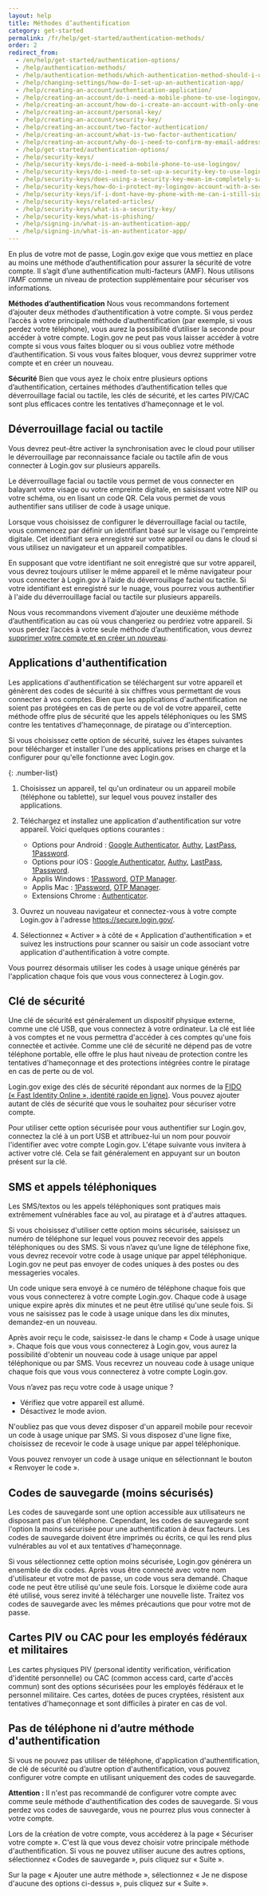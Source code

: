 ```yaml
---
layout: help
title: Méthodes d’authentification
category: get-started
permalink: /fr/help/get-started/authentication-methods/
order: 2
redirect_from:
  - /en/help/get-started/authentication-options/
  - /help/authentication-methods/
  - /help/authentication-methods/which-authentication-method-should-i-use/
  - /help/changing-settings/how-do-I-set-up-an-authentication-app/
  - /help/creating-an-account/authentication-application/
  - /help/creating-an-account/do-i-need-a-mobile-phone-to-use-logingov/
  - /help/creating-an-account/how-do-i-create-an-account-with-only-one-two-factor-authenticator/
  - /help/creating-an-account/personal-key/
  - /help/creating-an-account/security-key/
  - /help/creating-an-account/two-factor-authentication/
  - /help/creating-an-account/what-is-two-factor-authentication/
  - /help/creating-an-account/why-do-i-need-to-confirm-my-email-address-and-my-phone-number/
  - /help/get-started/authentication-options/
  - /help/security-keys/
  - /help/security-keys/do-i-need-a-mobile-phone-to-use-logingov/
  - /help/security-keys/do-i-need-to-set-up-a-security-key-to-use-logingov/
  - /help/security-keys/does-using-a-security-key-mean-im-completely-safe-from-phishing/
  - /help/security-keys/how-do-i-protect-my-logingov-account-with-a-security-key/
  - /help/security-keys/if-i-dont-have-my-phone-with-me-can-i-still-sign-in/
  - /help/security-keys/related-articles/
  - /help/security-keys/what-is-a-security-key/
  - /help/security-keys/what-is-phishing/
  - /help/signing-in/what-is-an-authentication-app/
  - /help/signing-in/what-is-an-authenticator-app/
---
```

En plus de votre mot de passe, Login.gov exige que vous mettiez en place au moins une méthode d’authentification pour assurer la sécurité de votre compte. Il s’agit d’une authentification multi-facteurs (AMF). Nous utilisons l’AMF comme un niveau de protection supplémentaire pour sécuriser vos informations.

**Méthodes d’authentification**
Nous vous recommandons fortement d’ajouter deux méthodes d’authentification à votre compte. Si vous perdez l’accès à votre principale méthode d’authentification (par exemple, si vous perdez votre téléphone), vous aurez la possibilité d’utiliser la seconde pour accéder à votre compte. Login.gov ne peut pas vous laisser accéder à votre compte si vous vous faites bloquer ou si vous oubliez votre méthode d’authentification. Si vous vous faites bloquer, vous devrez supprimer votre compte et en créer un nouveau.

**Sécurité**
Bien que vous ayez le choix entre plusieurs options d’authentification, certaines méthodes d’authentification telles que déverrouillage facial ou tactile, les clés de sécurité, et les cartes PIV/CAC sont plus efficaces contre les tentatives d’hameçonnage et le vol.

## Déverrouillage facial ou tactile

<div class="usa-alert usa-alert--info margin-bottom-4" role="status">
  <div class="usa-alert__body">
    <p class="usa-alert__text">Vous devrez peut-être activer la synchronisation avec le cloud pour utiliser le déverrouillage par reconnaissance faciale ou tactile afin de vous connecter à Login.gov sur plusieurs appareils.</p>
  </div>
</div>

Le déverrouillage facial ou tactile vous permet de vous connecter en balayant votre visage ou votre empreinte digitale, en saisissant votre NIP ou votre schéma, ou en lisant un code QR. Cela vous permet de vous authentifier sans utiliser de code à usage unique.

Lorsque vous choisissez de configurer le déverrouillage facial ou tactile, vous commencez par définir un identifiant basé sur le visage ou l'empreinte digitale. Cet identifiant sera enregistré sur votre appareil ou dans le cloud si vous utilisez un navigateur et un appareil compatibles.

En supposant que votre identifiant ne soit enregistré que sur votre appareil, vous devrez toujours utiliser le même appareil et le même navigateur pour vous connecter à Login.gov à l’aide du déverrouillage facial ou tactile. Si votre identifiant est enregistré sur le nuage, vous pourrez vous authentifier à l'aide du déverrouillage facial ou tactile sur plusieurs appareils.

Nous vous recommandons vivement d’ajouter une deuxième méthode d’authentification au cas où vous changeriez ou perdriez votre appareil. Si vous perdez l’accès à votre seule méthode d’authentification, vous devrez [supprimer votre compte et en créer un nouveau](/help/manage-your-account/delete-your-account/).

## Applications d'authentification

Les applications d'authentification se téléchargent sur votre appareil et génèrent des codes de sécurité à six chiffres vous permettant de vous connecter à vos comptes. Bien que les applications d'authentification ne soient pas protégées en cas de perte ou de vol de votre appareil, cette méthode offre plus de sécurité que les appels téléphoniques ou les SMS contre les tentatives d'hameçonnage, de piratage ou d'interception.

Si vous choisissez cette option de sécurité, suivez les étapes suivantes pour télécharger et installer l'une des applications prises en charge et la configurer pour qu'elle fonctionne avec Login.gov.

{: .number-list}

1. Choisissez un appareil, tel qu'un ordinateur ou un appareil mobile (téléphone ou tablette), sur lequel vous pouvez installer des applications.
2. Téléchargez et installez une application d'authentification sur votre appareil. Voici quelques options courantes :

   * Options pour Android : [Google Authenticator](https://play.google.com/store/apps/details?id=com.google.android.apps.authenticator2&hl=en), [Authy](https://authy.com/), [LastPass](https://lastpass.com/), [1Password](https://1password.com/).
   * Options pour iOS : [Google Authenticator](https://itunes.apple.com/us/app/google-authenticator/id388497605?mt=8), [Authy](https://authy.com/), [LastPass](https://lastpass.com/), [1Password](https://1password.com/).
   * Applis Windows : [1Password](https://1password.com/), [OTP Manager](https://www.microsoft.com/en-us/store/p/otp-manager/9nblggh6hngn).
   * Applis Mac : [1Password](https://1password.com/), [OTP Manager](https://itunes.apple.com/us/app/otp-manager/id928941247?mt=12).
   * Extensions Chrome : [Authenticator](https://chrome.google.com/webstore/detail/authenticator/bhghoamapcdpbohphigoooaddinpkbai?hl=en).
3. Ouvrez un nouveau navigateur et connectez-vous à votre compte Login.gov à l'adresse <https://secure.login.gov/>.
4. Sélectionnez « Activer » à côté de « Application d'authentification » et suivez les instructions pour scanner ou saisir un code associant votre application d'authentification à votre compte.

Vous pourrez désormais utiliser les codes à usage unique générés par l'application chaque fois que vous vous connecterez à Login.gov.

## Clé de sécurité

Une clé de sécurité est généralement un dispositif physique externe, comme une clé USB, que vous connectez à votre ordinateur. La clé est liée à vos comptes et ne vous permettra d'accéder à ces comptes qu'une fois connectée et activée. Comme une clé de sécurité ne dépend pas de votre téléphone portable, elle offre le plus haut niveau de protection contre les tentatives d'hameçonnage et des protections intégrées contre le piratage en cas de perte ou de vol.

Login.gov exige des clés de sécurité répondant aux normes de la [FIDO (« Fast Identity Online », identité rapide en ligne)](https://fidoalliance.org/). Vous pouvez ajouter autant de clés de sécurité que vous le souhaitez pour sécuriser votre compte.

Pour utiliser cette option sécurisée pour vous authentifier sur Login.gov, connectez la clé à un port USB et attribuez-lui un nom pour pouvoir l'identifier avec votre compte Login.gov. L'étape suivante vous invitera à activer votre clé. Cela se fait généralement en appuyant sur un bouton présent sur la clé.

## SMS et appels téléphoniques

Les SMS/textos ou les appels téléphoniques sont pratiques mais extrêmement vulnérables face au vol, au piratage et à d'autres attaques.

Si vous choisissez d'utiliser cette option moins sécurisée, saisissez un numéro de téléphone sur lequel vous pouvez recevoir des appels téléphoniques ou des SMS. Si vous n’avez qu’une ligne de téléphone fixe, vous devrez recevoir votre code à usage unique par appel téléphonique. Login.gov ne peut pas envoyer de codes uniques à des postes ou des messageries vocales.

Un code unique sera envoyé à ce numéro de téléphone chaque fois que vous vous connecterez à votre compte Login.gov. Chaque code à usage unique expire après dix minutes et ne peut être utilisé qu'une seule fois. Si vous ne saisissez pas le code à usage unique dans les dix minutes, demandez-en un nouveau.

Après avoir reçu le code, saisissez-le dans le champ « Code à usage unique ». Chaque fois que vous vous connecterez à Login.gov, vous aurez la possibilité d'obtenir un nouveau code à usage unique par appel téléphonique ou par SMS. Vous recevrez un nouveau code à usage unique chaque fois que vous vous connecterez à votre compte Login.gov.

<div id="didn-t-receive-your-one-time-code"> Vous n’avez pas reçu votre code à usage unique ?</div>

* Vérifiez que votre appareil est allumé.
* Désactivez le mode avion.

N'oubliez pas que vous devez disposer d'un appareil mobile pour recevoir un code à usage unique par SMS. Si vous disposez d'une ligne fixe, choisissez de recevoir le code à usage unique par appel téléphonique.

Vous pouvez renvoyer un code à usage unique en sélectionnant le bouton « Renvoyer le code ».

## Codes de sauvegarde (moins sécurisés)

Les codes de sauvegarde sont une option accessible aux utilisateurs ne disposant pas d'un téléphone. Cependant, les codes de sauvegarde sont l'option la moins sécurisée pour une authentification à deux facteurs. Les codes de sauvegarde doivent être imprimés ou écrits, ce qui les rend plus vulnérables au vol et aux tentatives d'hameçonnage.

Si vous sélectionnez cette option moins sécurisée, Login.gov générera un ensemble de dix codes. Après vous être connecté avec votre nom d'utilisateur et votre mot de passe, un code vous sera demandé. Chaque code ne peut être utilisé qu'une seule fois. Lorsque le dixième code aura été utilisé, vous serez invité à télécharger une nouvelle liste. Traitez vos codes de sauvegarde avec les mêmes précautions que pour votre mot de passe.

## Cartes PIV ou CAC pour les employés fédéraux et militaires

Les cartes physiques PIV (personal identity verification, vérification d'identité personnelle) ou CAC (common access card, carte d'accès commun) sont des options sécurisées pour les employés fédéraux et le personnel militaire. Ces cartes, dotées de puces cryptées, résistent aux tentatives d'hameçonnage et sont difficiles à pirater en cas de vol.

## Pas de téléphone ni d’autre méthode d'authentification

Si vous ne pouvez pas utiliser de téléphone, d'application d'authentification, de clé de sécurité ou d’autre option d'authentification, vous pouvez configurer votre compte en utilisant uniquement des codes de sauvegarde.

**Attention :** Il n'est pas recommandé de configurer votre compte avec comme seule méthode d'authentification des codes de sauvegarde. Si vous perdez vos codes de sauvegarde, vous ne pourrez plus vous connecter à votre compte.

Lors de la création de votre compte, vous accéderez à la page « Sécuriser votre compte ». C'est là que vous devez choisir votre principale méthode d'authentification. Si vous ne pouvez utiliser aucune des autres options, sélectionnez « Codes de sauvegarde », puis cliquez sur « Suite ».

Sur la page « Ajouter une autre méthode », sélectionnez « Je ne dispose d'aucune des options ci-dessus », puis cliquez sur « Suite ».
